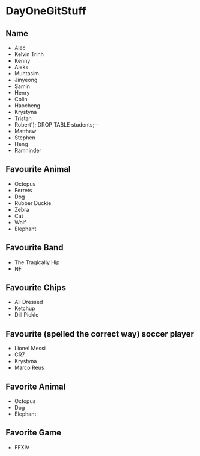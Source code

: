 # DayOneGitStuff

## Name

- Alec
- Kelvin Trinh
- Kenny
- Aleks
- Muhtasim
- Jinyeong
- Samin
- Henry
- Colin
- Haocheng
- Krystyna
- Tristan
- Robert'); DROP TABLE students;--
- Matthew
- Stephen
- Heng
- Ramninder

## Favourite Animal

- Octopus
- Ferrets
- Dog
- Rubber Duckie
- Zebra
- Cat
- Wolf
- Elephant

## Favourite Band

- The Tragically Hip
- NF

## Favourite Chips

- All Dressed
- Ketchup
- Dill Pickle

## Favourite (spelled the correct way) soccer player

- Lionel Messi
- CR7
- Krystyna
- Marco Reus

## Favorite Animal

- Octopus
- Dog
- Elephant

## Favorite Game

- FFXIV
